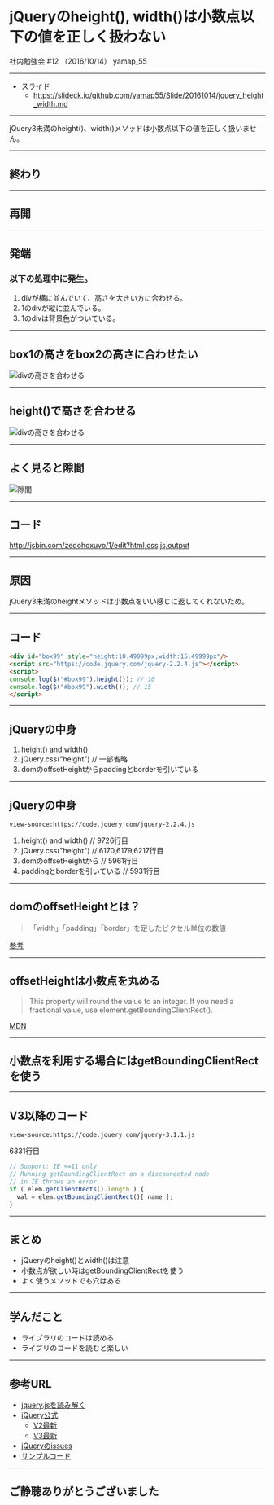 # jQueryのheight(), width()は小数点以下の値を正しく扱わない
社内勉強会 #12 （2016/10/14）
yamap_55

---

- スライド
  - https://slideck.io/github.com/yamap55/Slide/20161014/jquery_height_width.md

---

jQuery3未満のheight()、width()メソッドは小数点以下の値を正しく扱いません。

---

## 終わり

---

## 再開

---

## 発端
### 以下の処理中に発生。
1. divが横に並んでいて、高さを大きい方に合わせる。
2. 1のdivが縦に並んでいる。
3. 1のdivは背景色がついている。

---

## box1の高さをbox2の高さに合わせたい
![divの高さを合わせる](./pic1.png)

---

## height()で高さを合わせる
![divの高さを合わせる](./pic2.png)

---

## よく見ると隙間
![隙間](./pic3.png)

---

## コード
http://jsbin.com/zedohoxuvo/1/edit?html,css,js,output

---

## 原因
jQuery3未満のheightメソッドは小数点をいい感じに返してくれないため。

---

## コード

```html
<div id="box99" style="height:10.49999px;width:15.49999px"/>
<script src="https://code.jquery.com/jquery-2.2.4.js"></script>
<script>
console.log($("#box99").height()); // 10
console.log($("#box99").width()); // 15
</script>
```

---

## jQueryの中身

1. height() and width()
2. jQuery.css("height") // 一部省略
3. domのoffsetHeightからpaddingとborderを引いている

---

## jQueryの中身

```
view-source:https://code.jquery.com/jquery-2.2.4.js
```

1. height() and width() // 9726行目
2. jQuery.css("height") // 6170,6179,6217行目
3. domのoffsetHeightから // 5961行目
4. paddingとborderを引いている // 5931行目

---

## domのoffsetHeightとは？

>「width」「padding」「border」を足したピクセル単位の数値

[参考](http://stackoverflow.com/questions/21064101/understanding-offsetwidth-clientwidth-scrollwidth-and-height-respectively)

---

## offsetHeightは小数点を丸める

>This property will round the value to an integer. If you need a fractional value, use element.getBoundingClientRect().

[MDN](https://developer.mozilla.org/ja/docs/Web/API/HTMLElement/offsetHeight)


---

## 小数点を利用する場合にはgetBoundingClientRectを使う

---

## V3以降のコード
```
view-source:https://code.jquery.com/jquery-3.1.1.js
```

6331行目

```javascript
// Support: IE <=11 only
// Running getBoundingClientRect on a disconnected node
// in IE throws an error.
if ( elem.getClientRects().length ) {
  val = elem.getBoundingClientRect()[ name ];
}
```

---

## まとめ
- jQueryのheight()とwidth()は注意
- 小数点が欲しい時はgetBoundingClientRectを使う
- よく使うメソッドでも穴はある

---

## 学んだこと
- ライブラリのコードは読める
- ライブリのコードを読むと楽しい

---

## 参考URL
- [jquery.jsを読み解く](http://gihyo.jp/dev/feature/01/jquery)
- [jQuery公式](https://code.jquery.com)
  - [V2最新](https://code.jquery.com/jquery-2.2.4.js)
  - [V3最新](https://code.jquery.com/jquery-3.1.1.js)
- [jQueryのissues](https://github.com/jquery/jquery/issues/1724)
- [サンプルコード](http://jsbin.com/vadopimani/1/edit?html,css,js,console,output)

---

## ご静聴ありがとうございました
